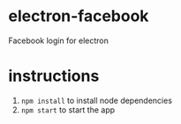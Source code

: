 # electron-facebook
Facebook login for electron


# instructions
1. ```npm install``` to install node dependencies
2. ```npm start``` to start the app 
